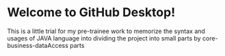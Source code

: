 # Welcome to GitHub Desktop!

This is a little trial for my pre-trainee work to memorize the syntax and usages of JAVA language into dividing the project into small parts by core-business-dataAccess parts 

